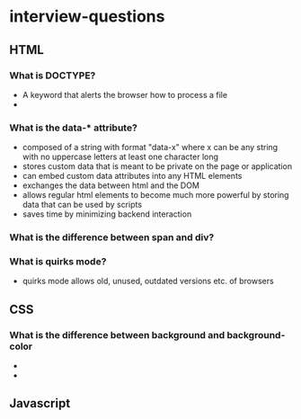 # interview-questions

## HTML

### What is DOCTYPE?

* A keyword that alerts the browser how to process a file
*

### What is the data-* attribute?
* composed of a string with format "data-x" where x can be any string with no uppercase letters at least one character long
* stores custom data that is meant to be private on the page or application
* can embed custom data attributes into any HTML elements
* exchanges the data between html and the DOM
* allows regular html elements to become much more powerful by storing data that can be used by scripts
* saves time by minimizing backend interaction

### What is the difference between span and div?

### What is quirks mode?

* quirks mode allows old, unused, outdated versions etc. of browsers 

## CSS

### What is the difference between background and background-color

*
*

## Javascript


